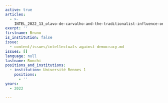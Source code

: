 ```yaml
---
active: true
articles:
  - >-
    INTEL_2022_13_olavo-de-carvalho-and-the-traditionalist-influence-on-the-structuring-of-bolsonarism
exerpt: ''
firstname: Bruno
is_institution: false
issue:
  - content/issues/intellectuals-against-democracy.md
issues: []
language: null
lastname: Ronchi
positions_and_institutions:
  - institution: Université Rennes 1
    positions:
      - ''
years:
  - 2022

---
```

